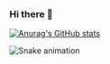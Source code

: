 ### Hi there 👋

[![Anurag's GitHub stats](https://github-readme-stats.vercel.app/api?username=antoniojunnior)](https://github.com/anuraghazra/github-readme-stats)


![Snake animation](https://github.com/antoniojunnior/antoniojunnior/blob/output/github-contribution-grid-snake.svg)
